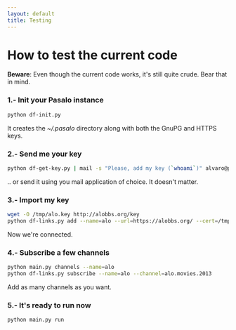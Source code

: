 ```yaml
---
layout: default
title: Testing
---
```


# How to test the current code

**Beware**: Even though the current code works, it's still quite crude. Bear that in mind.


### 1.- Init your Pasalo instance
~~~ bash
python df-init.py
~~~
It creates the *~/.pasalo* directory along with both the GnuPG and HTTPS keys.


### 2.- Send me your key
~~~ bash
python df-get-key.py | mail -s "Please, add my key (`whoami`)" alvaro@pasalo.org
~~~
.. or send it using you mail application of choice. It doesn't matter.


### 3.- Import my key
~~~ bash
wget -O /tmp/alo.key http://alobbs.org/key
python df-links.py add --name=alo --url=https://alobbs.org/ --cert=/tmp/alo.key
~~~
Now we're connected.


### 4.- Subscribe a few channels
~~~ bash
python main.py channels --name=alo
python df-links.py subscribe --name=alo --channel=alo.movies.2013
~~~
Add as many channels as you want.


### 5.- It's ready to run now
~~~ bash
python main.py run
~~~
